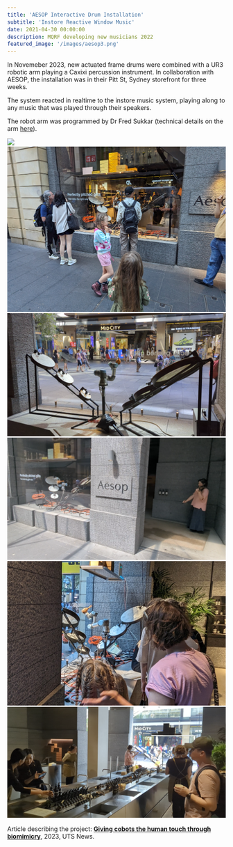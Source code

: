 ```yaml
---
title: 'AESOP Interactive Drum Installation'
subtitle: 'Instore Reactive Window Music'
date: 2021-04-30 00:00:00
description: MQRF developing new musicians 2022
featured_image: '/images/aesop3.png'
---
```


In Novemeber 2023, new actuated frame drums were combined with a UR3 robotic arm playing a Caxixi percussion instrument. In collaboration with AESOP, the installation was in their Pitt St, Sydney storefront for three weeks. 

The system reacted in realtime to the instore music system, playing along to any music that was played through their speakers. 

The robot arm was programmed by Dr Fred Sukkar (technical details on the arm [here](https://opus.lib.uts.edu.au/handle/10453/173900)). 

<div class="gallery" data-columns="3">
    <img src="/images/aesop1.jpg">
    <img src="/images/aesop2.jpg">
    <img src="/images/aesop3.png">
    <img src="/images/aesop4.png">
    <img src="/images/aesop5.jpg">
    <img src="/images/aesop6.png">
</div>


Article describing the project: [**Giving cobots the human touch through biomimicry**](https://www.uts.edu.au/research/robotics-institute/news/giving-cobots-human-touch-through-biomimicry), 2023, UTS News.
